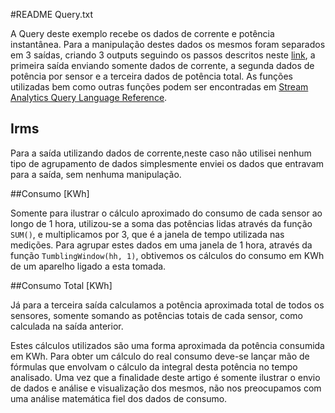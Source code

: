 #README Query.txt

A Query deste exemplo recebe os dados de corrente e potência instantânea. Para a manipulação destes dados os mesmos foram separados em 3 saídas, criando 3 outputs seguindo os passos descritos neste [link](), a primeira saída enviando somente dados de corrente, a segunda dados de potência por sensor e a terceira dados de potência total.
As funções utilizadas bem como outras funções podem ser encontradas em [Stream Analytics Query Language Reference](https://msdn.microsoft.com/en-us/library/azure/dn834998.aspx).

## Irms

Para a saída utilizando dados de corrente,neste caso não utilisei nenhum tipo de agrupamento de dados simplesmente enviei os dados que entravam para a saída, sem nenhuma manipulação. 

##Consumo [KWh]

Somente para ilustrar o cálculo aproximado do consumo de cada sensor ao longo de 1 hora, utilizou-se a soma das potências lidas através da função `SUM()`, e multiplicamos por 3, que é a janela de tempo utilizada nas medições. Para agrupar estes dados em uma janela de 1 hora, através da função `TumblingWindow(hh, 1)`, obtivemos os cálculos do consumo em KWh de um aparelho ligado a esta tomada. 

##Consumo Total [KWh]

Já para a terceira saída calculamos a potência aproximada total de todos os sensores, somente somando as potências totais de cada sensor, como calculada na saída anterior.  

Estes cálculos utilizados são uma forma aproximada da potência consumida em KWh. Para obter um cálculo do real consumo deve-se lançar mão de fórmulas que envolvam o cálculo da integral desta potência no tempo analisado. Uma vez que a finalidade deste artigo é somente ilustrar o envio de dados e análise e visualização dos mesmos, não nos preocupamos com uma análise matemática fiel dos dados de consumo.
